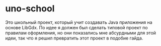 # uno-school
Это школьный проект, который учит создавать Java приложения на основе LibGdx.
По идее я должен был сделать типовой проект по правилам оформления, но они показались мне абсурдными для этой идеи, так что я решил превратить этот проект
в подобие гайда.
